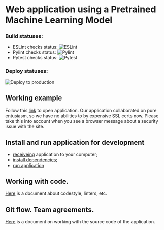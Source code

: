 # Web application using a Pretrained Machine Learning Model

### Build statuses:
* ESLint checks status: ![ESLint](https://github.com/bsa7/pretrained-app/actions/workflows/eslint.yml/badge.svg)
* Pylint checks status: ![Pylint](https://github.com/bsa7/pretrained-app/actions/workflows/pylint.yml/badge.svg)
* Pytest checks status: ![Pytest](https://github.com/bsa7/pretrained-app/actions/workflows/pytest.yml/badge.svg)

### Deploy statuses:
![Deploy to production](https://github.com/bsa7/pretrained-app/actions/workflows/cd-production.yml/badge.svg?branch=main)
## Working example
Follow this [link](https://pretrained-app.jsdev.cyou) to open application.
Our application collaborated on pure entusiasm, so we have no abilities to by expensive SSL certs now. Please take this into account when you see a browser message about a security issue with the site.

## Install and run application for development
  * [receiveing](./docs/develop-app.md#clone-project) application to your computer;
  * [install dependencies](./docs/develop-app.md#a-idprepareenvironmentprepare-environmenta);
  * [run application](./docs/develop-app.md#run-application)

## Working with code.
[Here](./docs/code-style.md) is a document about codestyle, linters, etc.

## Git flow. Team agreements.
[Here](./docs/git-flow.md) is a document on working with the source code of the application.
